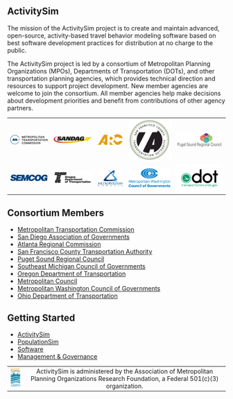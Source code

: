 
## ActivitySim

The mission of the ActivitySim project is to create and maintain advanced, open-source, activity-based travel behavior modeling software based on best software development practices for distribution at no charge to the public.  

The ActivitySim project is led by a consortium of Metropolitan Planning Organizations (MPOs), Departments of Transportation (DOTs), and other transportation planning agencies, which provides technical direction and resources to support project development.  New member agencies are welcome to join the consortium.  All member agencies help make decisions about development priorities and benefit from contributions of other agency partners. 

<table>
  <tr>
    <td align="center"><a href="https://mtc.ca.gov" rel="MTC"><img src="mtc.png"/></a></td>
    <td align="center"><a href="http://www.sandag.org" rel="SANDAG"><img src="sandag.jpg"/></a></td>
    <td align="center"><a href="https://atlantaregional.org" rel="ARC"><img src="arc.png"/></a></td> 
    <td align="center"><a href="http://www.sfcta.org" rel="SFCTA"><img src="sfcta.png"/></a></td>
    <td align="center"><a href="http://www.psrc.org" rel="PSRC"><img src="psrc.png"/></a></td>
  </tr>
  <tr>
  	<td align="center"><a href="http://semcog.org" rel="SEMCOG"><img src="SEMCOG.jpg"/></a></td> 
    <td align="center"><a href="https://www.oregon.gov/ODOT" rel="Oregon DOT"><img src="oregondot.png"/></a></td>
    <td align="center"><a href="https://metrocouncil.org/" rel="Met Council"><img src="metcouncil.png"/></a></td>
    <td align="center"><a href="https://www.mwcog.org/" rel="MWCOG"><img src="mwcog.png"/></a></td>
    <td align="center"><a href="https://www.transportation.ohio.gov/" rel="Ohio DOT"><img src="ohiodot.png"/></a></td>
  </tr>
</table>

## Consortium Members

  - [Metropolitan Transportation Commission](https://mtc.ca.gov)
  - [San Diego Association of Governments](http://www.sandag.org)
  - [Atlanta Regional Commission](https://atlantaregional.org)
  - [San Francisco County Transportation Authority](http://www.sfcta.org)
  - [Puget Sound Regional Council](http://www.psrc.org)
  - [Southeast Michigan Council of Governments](http://semcog.org)
  - [Oregon Department of Transportation](https://www.oregon.gov/ODOT)
  - [Metropolitan Council](https://metrocouncil.org/)
  - [Metropolitan Washington Council of Governments](https://www.mwcog.org/)
  - [Ohio Department of Transportation](https://www.transportation.ohio.gov/)

## Getting Started

  - [ActivitySim](https://activitysim.github.io/activitysim)
  - [PopulationSim](https://activitysim.github.io/populationsim)
  - [Software](https://github.com/activitysim)
  - [Management & Governance](https://github.com/activitysim/activitysim/wiki)

<table>
  <tr>
    <td align="center">
        <a href="http://www.ampo.org" rel="AMPO"><img src="ampo.png"/></a>
    </td>
    <td align="center">
        ActivitySim is administered by the Association of Metropolitan Planning Organizations Research Foundation, a Federal 501(c)(3) organization.
    </td>
  </tr>
</table>



